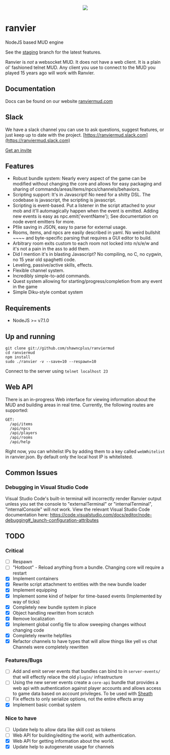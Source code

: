 <p align="center"><img class="readme-logo" src="https://raw.githubusercontent.com/shawncplus/ranviermud/staging/resources/logo.png"></p>

# ranvier
NodeJS based MUD engine

See the [staging](https://github.com/shawncplus/ranviermud/tree/staging) branch for the latest features.

Ranvier is _not_ a websocket MUD. It does not have a web client. It is a plain ol' fashioned telnet MUD. Any client you use to connect to the MUD you played 15 years ago will work with Ranvier.

## Documentation

Docs can be found on our website [ranviermud.com](http://www.ranviermud.com)

## Slack

We have a slack channel you can use to ask questions, suggest features, or just keep up to date with the project. [https://ranviermud.slack.com](https://ranviermud.slack.com)

[Get an invite](https://ranviermud.signup.team/)

## Features
* Robust bundle system: Nearly every aspect of the game can be modified without changing the core and allows for easy packaging and sharing of commands/areas/items/npcs/channels/behaviors.
* Scripting support: It's in Javascript! No need for a shitty DSL. The codebase is javascript, the scripting is javascript.
* Scripting is event-based. Put a listener in the script attached to your mob and it'll automagically happen when the event is emitted. Adding new events is easy as npc.emit('eventName'); See documentation on node event emitters for more.
* Pfile saving in JSON, easy to parse for external usage.
* Rooms, items, and npcs are easily described in yaml. No weird bullshit ~~~~ and byte-specific parsing that requires a GUI editor to build.
* Arbitrary room exits custom to each room not locked into n/s/e/w and it's not a pain in the ass to add them.
* Did I mention it's in blasting Javascript? No compiling, no C, no cygwin, no 15 year old spaghetti code.
* Leveling, passive/active skills, effects.
* Flexible channel system.
* Incredibly simple-to-add commands.
* Quest system allowing for starting/progress/completion from any event in the game
* Simple Diku-style combat system

## Requirements

* NodeJS >= v7.1.0

## Up and running

    git clone git://github.com/shawncplus/ranviermud
    cd ranviermud
    npm install
    sudo ./ranvier -v --save=10 --respawn=10

Connect to the server using `telnet localhost 23`

## Web API 

There is an in-progress Web interface for viewing information about the MUD and building areas in real time.
Currently, the following routes are supported:

```
GET: 
  /api/items
  /api/npcs
  /api/players
  /api/rooms
  /api/help
```

Right now, you can whitelist IPs by adding them to a key called `webWhitelist` in ranvier.json.
By default only the local host IP is whitelisted.

## Common Issues

### Debugging in Visual Studio Code

Visual Studio Code's built-in terminal will incorrectly render Ranvier output unless you set the console to "externalTerminal" or "internalTerminal", "internalConsole" will *not* work. View the relevant Visual Studio Code documentation here: https://code.visualstudio.com/docs/editor/node-debugging#_launch-configuration-attributes

## TODO

### Critical

- [ ] Respawn
- [ ] "Hotboot" - Reload anything from a bundle. Changing core will require a restart
- [X] Implement containers
- [X] Rewrite script attachment to entities with the new bundle loader
- [X] Implement equipping
- [X] Implement some kind of helper for time-based events (Implemented by way of ticks)
- [X] Completely new bundle system in place
- [X] Object handling rewritten from scratch
- [X] Remove localization
- [X] Implement global config file to allow sweeping changes without changing code
- [X] Completely rewrite helpfiles
- [X] Refactor channels to have types that will allow things like yell vs chat
    Channels were completely rewritten

### Features/Bugs

- [ ] Add and emit server events that bundles can bind to in `server-events/` that will effectly relace the old `plugin/` infrastructure
- [ ] Using the new server events create a `core-api` bundle that provides a web api with authentication against player accounts and allows access to game data based on account privileges. To be used with [Sheath](https://github.com/seanohue/sheath-ranviermud)
- [ ] Fix effects to only serialize options, not the entire effects array
- [X] Implement basic combat system

### Nice to have

- [ ] Update help to allow data like skill cost as tokens
- [ ] Web API for building/editing the world, with authentication.
- [X] Web API for getting information about the world.
- [X] Update help to autogenerate usage for channels
